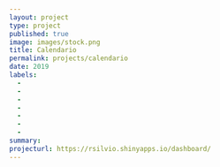 ```yaml
---
layout: project
type: project
published: true
image: images/stock.png
title: Calendario
permalink: projects/calendario
date: 2019
labels:
  -  
  - 
  - 
  - 
  - 
  - 
  - 
summary: 
projecturl: https://rsilvio.shinyapps.io/dashboard/
---
```

